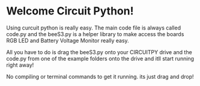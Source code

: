 # Welcome Circuit Python!

Using curcuit python is really easy. The main code file is always called code.py and the beeS3.py is a helper library to make access the boards RGB LED and Battery Voltage
Monitor really easy. 

All you have to do is drag the beeS3.py onto your CIRCUITPY drive and the code.py from one of the example folders onto the drive and itll start running right away!

No compiling or terminal commands to get it running. its just drag and drop!
